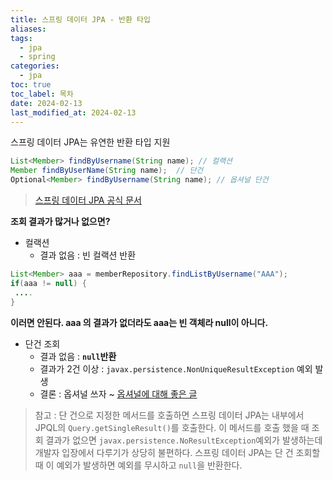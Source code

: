 ```yaml
---
title: 스프링 데이터 JPA - 반환 타입
aliases: 
tags:
  - jpa
  - spring
categories:
  - jpa
toc: true
toc_label: 목차
date: 2024-02-13
last_modified_at: 2024-02-13
---
```

스프링 데이터 JPA는 유연한 반환 타입 지원

```java
List<Member> findByUsername(String name); // 컬랙션
Member findByUserName(String name);  // 단건
Optional<Member> findByUsername(String name); // 옵셔널 단건
```

> [스프링 데이터 JPA 공식 문서](https://docs.spring.io/spring-data/jpa/reference/repositories/query-return-types-reference.html)

**조회 결과가 많거나 없으면?**
- 컬랙션 
	- 결과 없음 : 빈 컬랙션 반환

```java
List<Member> aaa = memberRepository.findListByUsername("AAA");
if(aaa != null) {
 .... 
}
```
**이러면 안된다. aaa 의 결과가 없더라도 aaa는 빈 객체라 null이 아니다.**

- 단건 조회 
	- 결과 없음 : **`null`반환**
	- 결과가 2건 이상 : `javax.persistence.NonUniqueResultException` 예외 발생
	- 결론 : 옵셔널 쓰자 ~ [옵셔널에 대해 좋은 글](https://homoefficio.github.io/2019/10/03/Java-Optional-%EB%B0%94%EB%A5%B4%EA%B2%8C-%EC%93%B0%EA%B8%B0/)

> 참고 : 단 건으로 지정한 메서드를 호출하면 스프링 데이터 JPA는 내부에서 JPQL의 `Query.getSingleResult()`를 호출한다. 이 메서드를 호출 했을 때 조회 결과가 없으면 `javax.persistence.NoResultException`예외가 발생하는데 개발자 입장에서 다루기가 상당히 불편하다. 스프링 데이터 JPA는 단 건 조회할 때 이 예외가 발생하면 예외를 무시하고 `null`을 반환한다.


